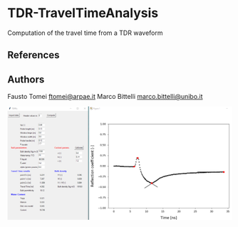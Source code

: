# TDR-TravelTimeAnalysis
Computation of the travel time from a TDR waveform

## References


## Authors
Fausto Tomei    <ftomei@arpae.it>
Marco Bittelli  <marco.bittelli@unibo.it>

![](https://github.com/ftomei/TDR-TravelTimeAnalysis/blob/main/img/TDR.png)
